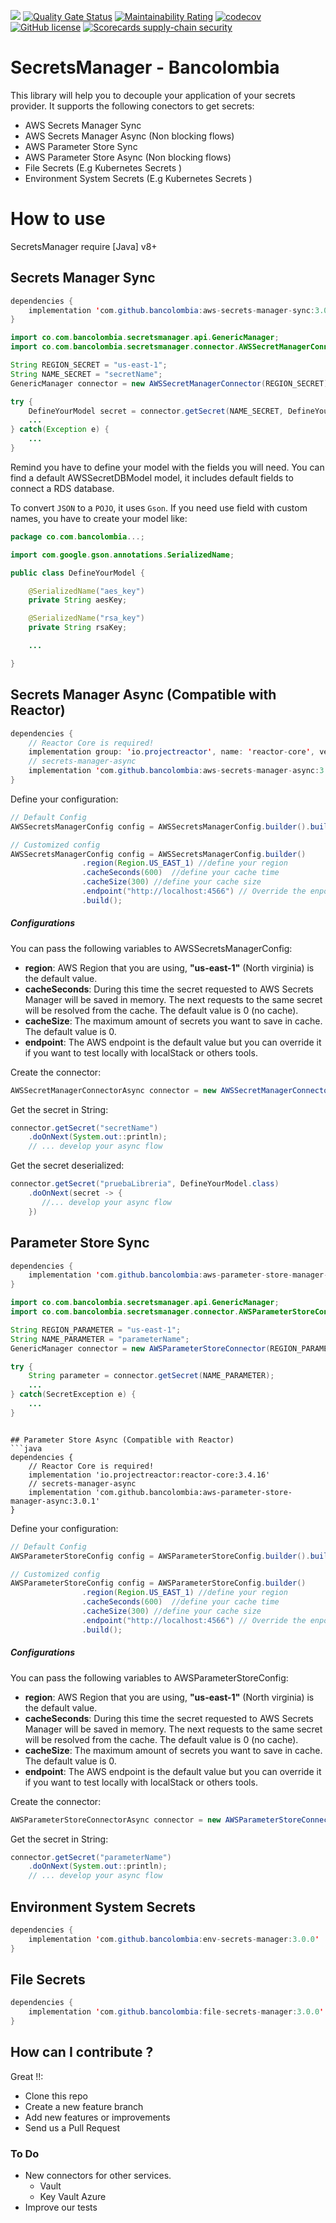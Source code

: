 ![](https://github.com/bancolombia/secrets-manager/workflows/Java%20CI%20with%20Gradle/badge.svg)
[![Quality Gate Status](https://sonarcloud.io/api/project_badges/measure?project=bancolombia_secrets-manager&metric=alert_status)](https://sonarcloud.io/dashboard?id=bancolombia_secrets-manager)
[![Maintainability Rating](https://sonarcloud.io/api/project_badges/measure?project=bancolombia_secrets-manager&metric=sqale_rating)](https://sonarcloud.io/dashboard?id=bancolombia_secrets-manager)
[![codecov](https://codecov.io/gh/bancolombia/secrets-manager/branch/master/graph/badge.svg)](https://codecov.io/gh/bancolombia/secrets-manager)
[![GitHub license](https://img.shields.io/github/license/Naereen/StrapDown.js.svg)](https://github.com/bancolombia/secrets-manager/blob/master/LICENSE)
[![Scorecards supply-chain security](https://github.com/bancolombia/secrets-manager/actions/workflows/scorecards-analysis.yml/badge.svg)](https://github.com/bancolombia/secrets-manager/actions/workflows/scorecards-analysis.yml)

# SecretsManager - Bancolombia

This library will help you to decouple your application of your secrets provider. It supports the following conectors to get secrets:

- AWS Secrets Manager Sync 
- AWS Secrets Manager Async (Non blocking flows)
- AWS Parameter Store Sync
- AWS Parameter Store Async (Non blocking flows)
- File Secrets (E.g Kubernetes Secrets )
- Environment System Secrets (E.g Kubernetes Secrets )

# How to use

SecretsManager require [Java] v8+


## Secrets Manager Sync
```java
dependencies {
    implementation 'com.github.bancolombia:aws-secrets-manager-sync:3.0.1'
}
```

```java
import co.com.bancolombia.secretsmanager.api.GenericManager;
import co.com.bancolombia.secretsmanager.connector.AWSSecretManagerConnector;

String REGION_SECRET = "us-east-1";
String NAME_SECRET = "secretName";
GenericManager connector = new AWSSecretManagerConnector(REGION_SECRET);

try {
    DefineYourModel secret = connector.getSecret(NAME_SECRET, DefineYourModel.class);
    ...
} catch(Exception e) {
    ...
}
```

Remind you have to define your model with the fields you will need. You can find a default AWSSecretDBModel model, it includes default fields to connect a RDS database.

To convert `JSON` to a `POJO`, it uses `Gson`. If you need use field with custom names, you have to create your model like:

```java
package co.com.bancolombia...;

import com.google.gson.annotations.SerializedName;

public class DefineYourModel {

    @SerializedName("aes_key")
    private String aesKey;

    @SerializedName("rsa_key")
    private String rsaKey;

    ...

}
```

## Secrets Manager Async (Compatible with Reactor)
```java
dependencies {
    // Reactor Core is required! 
    implementation group: 'io.projectreactor', name: 'reactor-core', version: '3.3.10.RELEASE'
    // secrets-manager-async     
    implementation 'com.github.bancolombia:aws-secrets-manager-async:3.0.0'
}
```

Define your configuration:
```java
// Default Config
AWSSecretsManagerConfig config = AWSSecretsManagerConfig.builder().build();

// Customized config
AWSSecretsManagerConfig config = AWSSecretsManagerConfig.builder()
				.region(Region.US_EAST_1) //define your region
				.cacheSeconds(600)  //define your cache time
				.cacheSize(300) //define your cache size
				.endpoint("http://localhost:4566") // Override the enpoint 
				.build();

```

##### Configurations 

You can pass the following variables to AWSSecretsManagerConfig:

- **region**: AWS Region that you are using, **"us-east-1"** (North virginia) is the default value.
- **cacheSeconds**: During this time the secret requested to AWS Secrets Manager will be saved in memory. 
The next requests to the same secret will be resolved from the cache. The default value is 0 (no cache).  
- **cacheSize**: The maximum amount of secrets you want to save in cache. The default value is 0. 
- **endpoint**: The AWS endpoint is the default value but you can override it if you want to test locally with localStack
or others tools. 

Create the connector:
```java
AWSSecretManagerConnectorAsync connector = new AWSSecretManagerConnectorAsync(config);
```

Get the secret in String:
```java
connector.getSecret("secretName")
    .doOnNext(System.out::println);
    // ... develop your async flow
```
Get the secret deserialized:
```java
connector.getSecret("pruebaLibreria", DefineYourModel.class)
    .doOnNext(secret -> {
       //... develop your async flow
    })
```

## Parameter Store Sync
```java
dependencies {
    implementation 'com.github.bancolombia:aws-parameter-store-manager-sync:3.0.1'
}
```

```java
import co.com.bancolombia.secretsmanager.api.GenericManager;
import co.com.bancolombia.secretsmanager.connector.AWSParameterStoreConnector;

String REGION_PARAMETER = "us-east-1";
String NAME_PARAMETER = "parameterName";
GenericManager connector = new AWSParameterStoreConnector(REGION_PARAMETER);

try {
    String parameter = connector.getSecret(NAME_PARAMETER);
    ...
} catch(SecretException e) {
    ...
}
```

```

## Parameter Store Async (Compatible with Reactor)
```java
dependencies {
    // Reactor Core is required! 
    implementation 'io.projectreactor:reactor-core:3.4.16'
    // secrets-manager-async     
    implementation 'com.github.bancolombia:aws-parameter-store-manager-async:3.0.1'
}
```

Define your configuration:
```java
// Default Config
AWSParameterStoreConfig config = AWSParameterStoreConfig.builder().build();

// Customized config
AWSParameterStoreConfig config = AWSParameterStoreConfig.builder()
				.region(Region.US_EAST_1) //define your region
				.cacheSeconds(600)  //define your cache time
				.cacheSize(300) //define your cache size
				.endpoint("http://localhost:4566") // Override the enpoint 
				.build();

```

##### Configurations

You can pass the following variables to AWSParameterStoreConfig:

- **region**: AWS Region that you are using, **"us-east-1"** (North virginia) is the default value.
- **cacheSeconds**: During this time the secret requested to AWS Secrets Manager will be saved in memory.
  The next requests to the same secret will be resolved from the cache. The default value is 0 (no cache).
- **cacheSize**: The maximum amount of secrets you want to save in cache. The default value is 0.
- **endpoint**: The AWS endpoint is the default value but you can override it if you want to test locally with localStack
  or others tools.

Create the connector:
```java
AWSParameterStoreConnectorAsync connector = new AWSParameterStoreConnectorAsync(config);
```

Get the secret in String:
```java
connector.getSecret("parameterName")
    .doOnNext(System.out::println);
    // ... develop your async flow
```

## Environment System Secrets
```java
dependencies {
    implementation 'com.github.bancolombia:env-secrets-manager:3.0.0'
}
```

## File Secrets
```java
dependencies {
    implementation 'com.github.bancolombia:file-secrets-manager:3.0.0'
}
```

## How can I contribute ?
                                  
Great !!:

- Clone this repo
- Create a new feature branch
- Add new features or improvements
- Send us a Pull Request

### To Do

- New connectors for other services.
  - Vault
  - Key Vault Azure
- Improve our tests
